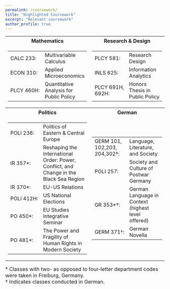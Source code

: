 ```yaml
---
permalink: /coursework/
title: "Highlighted Coursework"
excerpt: "Relevant coursework"
author_profile: true
---
```


<table>
<tr>
  <th>Mathematics</th>
  <th>Research & Design</th>
</tr>
<tr>
  <td width="50%"><table><tr><td nowrap>CALC 233:</td><td>Multivariable Calculus</td></tr><tr><td nowrap>ECON 310:</td><td>Applied Microeconomics</td></tr><tr><td nowrap>PLCY 460H:</td><td>Quantitative Analysis for Public Policy</td></tr></table></td>
  <td width="50%"><table><tr><td nowrap>PLCY 581:</td><td>Research Design</td></tr><tr><td nowrap>INLS 625:</td><td>Information Analytics</td></tr><tr><td nowrap>PLCY 691H,<br>692H:</td><td>Honors Thesis in Public Policy</td></tr></table></td>
</tr>  
<tr>
  <th>Politics</th>
  <th>German</th>
</tr>
<tr>
  <td width="50%"><table><tr><td nowrap>POLI 236:</td><td>Politics of Eastern & Central Europe</td></tr><tr><td nowrap>IR 357*:</td><td>Reshaping the International Order: Power, Conflict, and Change in the Black Sea Region</td></tr><tr><td nowrap>IR 370*:</td><td>EU-US Relations</td></tr><tr><td nowrap>POLI 412H:</td><td>US National Elections</td></tr><tr><td nowrap>PO 450*:</td><td>EU Studies Integrative Seminar</td></tr><tr><td nowrap>PO 481*:</td><td>The Power and Fragility of Human Rights in Modern Society</td></tr></table></td>
  <td width="50%"><table><tr><td nowrap>GERM 101,<br>102,203,<br>204,302†:</td><td>Language, Literature, and Society</td></tr><tr><td nowrap>POLI 257:</td><td>Society and Culture of Postwar Germany</td></tr><tr><td nowrap>GR 353*†:</td><td>German Language in Context (highest level offered)</td></tr><tr><td nowrap>GERM 371†:</td><td>German Novella</td></tr></table></td>
</tr>
</table>

<font size="3">* Classes with two- as opposed to four-letter department codes were taken in Freiburg, Germany.<br>† Indicates classes conducted in German.</font>
